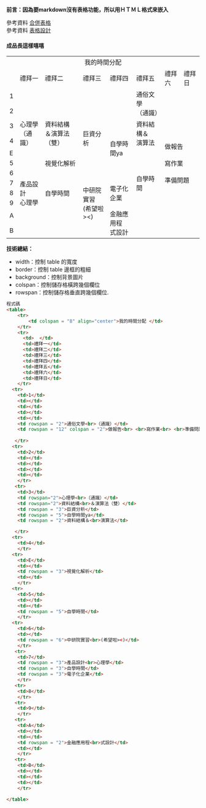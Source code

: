 **前言：因為要markdown沒有表格功能，所以用ＨＴＭＬ格式來嵌入**

參考資料 [合併表格](https://www.itread01.com/content/1546072236.html)  
參考資料 [表格設計](https://blog.zfanw.com/markdown-and-table/)



#### 成品長這樣嘻嘻
<table>
    <tr>
        <td colspan = "8" align="center">我的時間分配 </td>
    </tr>
    <tr>
      <td>  </td>
      <td>禮拜一</td>
      <td>禮拜二</td>
      <td>禮拜三</td>
      <td>禮拜四</td>
      <td>禮拜五</td>
      <td>禮拜六</td>
      <td>禮拜日</td>
    </tr>
  <tr>
    <td>1</td>
    <td></td>
    <td></td>
    <td></td>
    <td></td>
    <td rowspan = "2">通俗文學<br>（通識）</td>
    <td rowspan = "12" colspan = "2">做報告<br> <br>寫作業<br> <br>準備問題</td>
    
   </tr>
  <tr>
    <td>2</td>
    <td></td>
    <td></td>
    <td></td>
    <td></td>
    </tr>
   <tr>
    <td>3</td>
    <td rowspan="2">心理學<br>（通識）</td>
    <td rowspan="2">資料結構<br>＆演算法（雙）</td>
    <td rowspan = "3">巨資分析</td>
    <td rowspan = "5">自學時間ya</td>
    <td rowspan = "2">資料結構＆<br>演算法</td>

   </tr>
  <tr>
    <td>4</td>
    </tr>
  <tr>
    <td>E</td>
    <td></td>
    <td rowspan = "3">視覺化解析</td>
    <td></td>
    </tr>
  <tr>
    <td>5</td>
    <td></td>
    <td></td>
    <td rowspan = "5">自學時間</td>
    </tr>
  <tr>
    <td>6</td>
    <td></td>
    <td rowspan = "6">中研院實習<br>(希望啦><)</td>
    </tr>
   <tr>
    <td>7</td>
    <td rowspan = "3">產品設計<br>心理學</td>
    <td rowspan = "3">自學時間</td>
    <td rowspan = "3">電子化企業</td>
    </tr>
   <tr>
    <td>8</td>
    </tr>
   <tr>
    <td>9</td>
    </tr>
   <tr>
    <td>A</td>
    <td></td>
    <td></td>
    <td rowspan = "2">金融應用程<br>式設計</td>
    <td></td>
    </tr>
   <tr>
    <td>B</td>    
    <td></td>
    <td></td>
    <td></td>
    </tr>

</table>


**技術總結：** 
 * width：控制 table 的寬度  
 * border：控制 table 邊框的粗細  
 * background：控制背景圖片  
 * colspan：控制儲存格橫跨幾個欄位  
 * rowspan：控制儲存格垂直跨幾個欄位. 

```html
程式碼
<table>
    <tr>
        <td colspan = "8" align="center">我的時間分配 </td>
    </tr>
    <tr>
      <td>  </td>
      <td>禮拜一</td>
      <td>禮拜二</td>
      <td>禮拜三</td>
      <td>禮拜四</td>
      <td>禮拜五</td>
      <td>禮拜六</td>
      <td>禮拜日</td>
    </tr>
  <tr>
    <td>1</td>
    <td></td>
    <td></td>
    <td></td>
    <td></td>
    <td rowspan = "2">通俗文學<br>（通識）</td>
    <td rowspan = "12" colspan = "2">做報告<br> <br>寫作業<br> <br>準備問題</td>
    
   </tr>
  <tr>
    <td>2</td>
    <td></td>
    <td></td>
    <td></td>
    <td></td>
    </tr>
   <tr>
    <td>3</td>
    <td rowspan="2">心理學<br>（通識）</td>
    <td rowspan="2">資料結構<br>＆演算法（雙）</td>
    <td rowspan = "3">巨資分析</td>
    <td rowspan = "5">自學時間ya</td>
    <td rowspan = "2">資料結構＆<br>演算法</td>

   </tr>
  <tr>
    <td>4</td>
    </tr>
  <tr>
    <td>E</td>
    <td></td>
    <td rowspan = "3">視覺化解析</td>
    <td></td>
    </tr>
  <tr>
    <td>5</td>
    <td></td>
    <td></td>
    <td rowspan = "5">自學時間</td>
    </tr>
  <tr>
    <td>6</td>
    <td></td>
    <td rowspan = "6">中研院實習<br>(希望啦><)</td>
    </tr>
   <tr>
    <td>7</td>
    <td rowspan = "3">產品設計<br>心理學</td>
    <td rowspan = "3">自學時間</td>
    <td rowspan = "3">電子化企業</td>
    </tr>
   <tr>
    <td>8</td>
    </tr>
   <tr>
    <td>9</td>
    </tr>
   <tr>
    <td>A</td>
    <td></td>
    <td></td>
    <td rowspan = "2">金融應用程<br>式設計</td>
    <td></td>
    </tr>
   <tr>
    <td>B</td>    
    <td></td>
    <td></td>
    <td></td>
    </tr>

</table>


```
